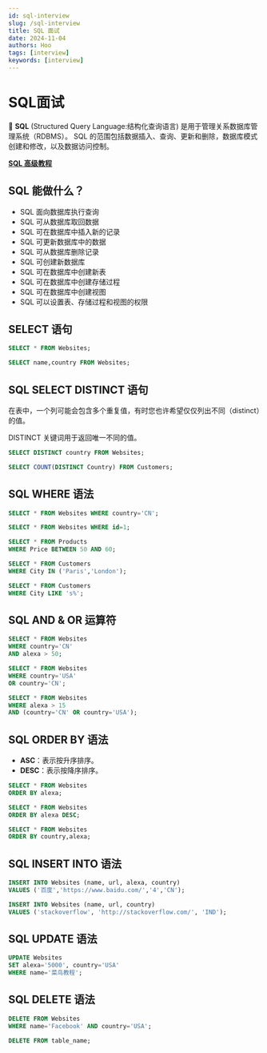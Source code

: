 ```yaml
---
id: sql-interview
slug: /sql-interview
title: SQL 面试
date: 2024-11-04
authors: Hoo
tags: [interview]
keywords: [interview]
---
```


# SQL面试 

🐣 **SQL** (Structured Query Language:结构化查询语言) 是用于管理关系数据库管理系统（RDBMS）。 SQL 的范围包括数据插入、查询、更新和删除，数据库模式创建和修改，以及数据访问控制。



[**SQL 高级教程**](https://www.runoob.com/sql/sql-top.html)



## SQL 能做什么？

- SQL 面向数据库执行查询
- SQL 可从数据库取回数据
- SQL 可在数据库中插入新的记录
- SQL 可更新数据库中的数据
- SQL 可从数据库删除记录
- SQL 可创建新数据库
- SQL 可在数据库中创建新表
- SQL 可在数据库中创建存储过程
- SQL 可在数据库中创建视图
- SQL 可以设置表、存储过程和视图的权限



## SELECT 语句

```sql
SELECT * FROM Websites;
```

```sql
SELECT name,country FROM Websites;
```



## SQL SELECT DISTINCT 语句

在表中，一个列可能会包含多个重复值，有时您也许希望仅仅列出不同（distinct）的值。

DISTINCT 关键词用于返回唯一不同的值。

```sql
SELECT DISTINCT country FROM Websites;
```

```sql
SELECT COUNT(DISTINCT Country) FROM Customers;
```



## SQL WHERE 语法

```sql
SELECT * FROM Websites WHERE country='CN';

SELECT * FROM Websites WHERE id=1;
```


```sql
SELECT * FROM Products
WHERE Price BETWEEN 50 AND 60;
```

```sql
SELECT * FROM Customers
WHERE City IN ('Paris','London');
```

```sql
SELECT * FROM Customers
WHERE City LIKE 's%';
```



## SQL AND & OR 运算符

```sql
SELECT * FROM Websites
WHERE country='CN'
AND alexa > 50;

SELECT * FROM Websites
WHERE country='USA'
OR country='CN';

SELECT * FROM Websites
WHERE alexa > 15
AND (country='CN' OR country='USA');
```



## SQL ORDER BY 语法

- **ASC**：表示按升序排序。
- **DESC**：表示按降序排序。

```sql
SELECT * FROM Websites
ORDER BY alexa;

SELECT * FROM Websites
ORDER BY alexa DESC;

SELECT * FROM Websites
ORDER BY country,alexa;
```



## SQL INSERT INTO 语法

```sql
INSERT INTO Websites (name, url, alexa, country)
VALUES ('百度','https://www.baidu.com/','4','CN');

INSERT INTO Websites (name, url, country)
VALUES ('stackoverflow', 'http://stackoverflow.com/', 'IND');
```



## SQL UPDATE 语法

```sql
UPDATE Websites 
SET alexa='5000', country='USA' 
WHERE name='菜鸟教程';
```



## SQL DELETE 语法

```sql
DELETE FROM Websites
WHERE name='Facebook' AND country='USA';

DELETE FROM table_name;
```




